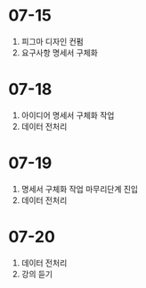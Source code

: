 # 07-15
1. 피그마 디자인 컨펌
2. 요구사항 명세서 구체화

# 07-18
1. 아이디어 명세서 구체화 작업
2. 데이터 전처리

# 07-19
1. 명세서 구체화 작업 마무리단계 진입
2. 데이터 전처리

# 07-20
1. 데이터 전처리
2. 강의 듣기